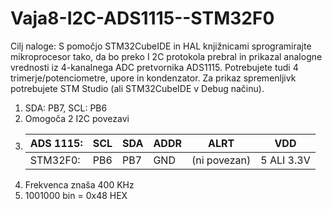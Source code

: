 # Vaja8-I2C-ADS1115--STM32F0

Cilj naloge: S pomočjo STM32CubeIDE in HAL knjižnicami sprogramirajte mikroprocesor tako, da bo preko I
2C protokola prebral in prikazal analogne vrednosti iz 4-kanalnega ADC pretvornika ADS1115. Potrebujete 
tudi 4 trimerje/potenciometre, upore in kondenzator. Za prikaz spremenljivk potrebujete STM Studio (ali 
STM32CubeIDE v Debug načinu).

 1. SDA: PB7, SCL: PB6
 2. Omogoča 2 I2C povezavi
 3. | ADS 1115: | SCL | SDA | ADDR | ALRT         | VDD        |
    |-----------|-----|-----|------|--------------|------------|
    | STM32F0:  | PB6 | PB7 | GND  | (ni povezan) | 5 ALI 3.3V |
 4. Frekvenca znaša 400 KHz
 5. 1001000 bin = 0x48 HEX
